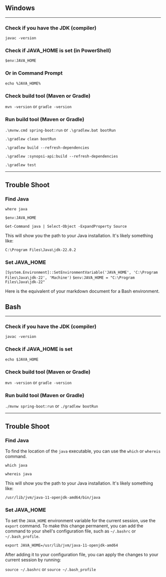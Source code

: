 ## Windows

-------------------

### Check if you have the JDK (compiler)
```javac -version```

### Check if JAVA_HOME is set (in PowerShell)
```$env:JAVA_HOME```

### Or in Command Prompt
```echo %JAVA_HOME%```

### Check build tool (Maven or Gradle)
```mvn -version```
or
```gradle -version```

### Run build tool (Maven or Gradle)

```.\mvnw.cmd spring-boot:run```
or
```.\gradlew.bat bootRun```

```.\gradlew clean bootRun```

```.\gradlew build --refresh-dependencies```

```.\gradlew :synopsi-api:build --refresh-dependencies```

```.\gradlew test```

-------------------

## Trouble Shoot

### Find Java
```where java```


```$env:JAVA_HOME```

```Get-Command java | Select-Object -ExpandProperty Source```

This will show you the path to your Java installation. It's likely something like:

```C:\Program Files\Java\jdk-22.0.2```

### Set JAVA_HOME
```[System.Environment]::SetEnvironmentVariable('JAVA_HOME', 'C:\Program Files\Java\jdk-22', 'Machine')```
```$env:JAVA_HOME = "C:\Program Files\Java\jdk-22"```


Here is the equivalent of your markdown document for a Bash environment.

## Bash

-------------------

### Check if you have the JDK (compiler)
```javac -version```

### Check if JAVA_HOME is set
```echo $JAVA_HOME```

### Check build tool (Maven or Gradle)
```mvn -version```
or
```gradle -version```

### Run build tool (Maven or Gradle)

```./mvnw spring-boot:run```
or
```./gradlew bootRun```

-------------------

## Trouble Shoot

### Find Java
To find the location of the `java` executable, you can use the `which` or `whereis` command.

```which java```

```whereis java```

This will show you the path to your Java installation. It's likely something like:

`/usr/lib/jvm/java-11-openjdk-amd64/bin/java`

### Set JAVA_HOME
To set the `JAVA_HOME` environment variable for the current session, use the `export` command. To make this change 
permanent, you can add the command to your shell's configuration file, such as `~/.bashrc` or `~/.bash_profile`.

```export JAVA_HOME=/usr/lib/jvm/java-11-openjdk-amd64```

After adding it to your configuration file, you can apply the changes to your current session by running:

```source ~/.bashrc``` or ```source ~/.bash_profile```